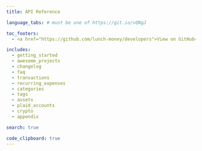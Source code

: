 ```yaml
---
title: API Reference

language_tabs: # must be one of https://git.io/vQNgJ

toc_footers:
  - <a href="https://github.com/lunch-money/developers">View on GitHub</a>

includes:
  - getting_started
  - awesome_projects
  - changelog
  - faq
  - transactions
  - recurring_expenses
  - categories
  - tags
  - assets
  - plaid_accounts
  - crypto
  - appendix

search: true

code_clipboard: true
---
```

